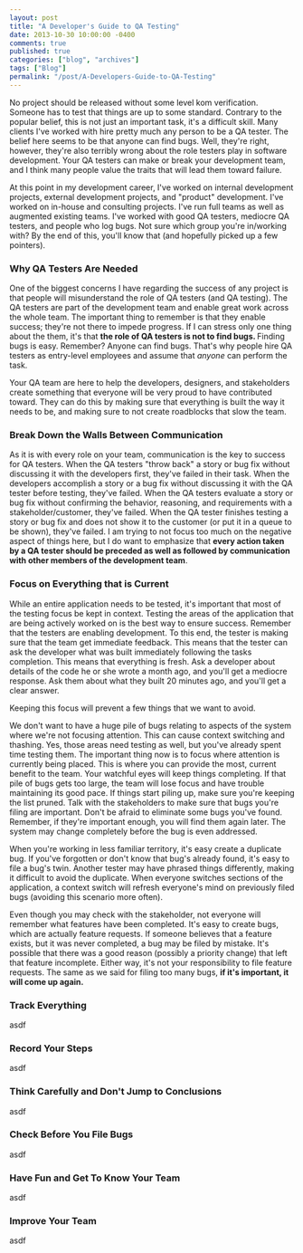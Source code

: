 ```yaml
---
layout: post
title: "A Developer's Guide to QA Testing"
date: 2013-10-30 10:00:00 -0400
comments: true
published: true
categories: ["blog", "archives"]
tags: ["Blog"]
permalink: "/post/A-Developers-Guide-to-QA-Testing"
---
```

<!-- more -->

<p>No project should be released without some level kom verification. Someone has to test that things are up to some standard. Contrary to the popular belief, this is not just an important task, it's a difficult skill. Many clients I've worked with hire pretty much any person to be a QA tester. The belief here seems to be that anyone can find bugs. Well, they're right, however, they're also terribly wrong about the role testers play in software development. Your QA testers can make or break your development team, and I think many people value the traits that will lead them toward failure.</p>
<p>At this point in my development career, I've worked on internal development projects, external development projects, and "product" development. I've worked on in-house and consulting projects. I've run full teams as well as augmented existing teams. I've worked with good QA testers, mediocre QA testers, and people who log bugs. Not sure which group you're in/working with? By the end of this, you'll know that (and hopefully picked up a few pointers).</p>
<h3>Why QA Testers Are Needed</h3>
<p>One of the biggest concerns I have regarding the success of any project is that people will misunderstand the role of QA testers (and QA testing). The QA testers are part of the development team and enable great work across the whole team. The important thing to remember is that they enable success; they're not there to impede progress. If I can stress only one thing about the them, it's that <strong>the role of QA testers is not to find bugs. </strong>Finding bugs is easy. Remember? Anyone can find bugs. That's why people hire QA testers as entry-level employees and assume that <em>anyone</em>&nbsp;can perform the task.</p>
<p>Your QA team are here to help the developers, designers, and stakeholders create something that everyone will be very proud to have contributed toward. They can do this by making sure that everything is built the way it needs to be, and making sure to not create roadblocks that slow the team.</p>
<h3>Break Down the Walls Between Communication</h3>
<p>As it is with every role on your team, communication is the key to success for QA testers. When the QA testers "throw back" a story or bug fix without discussing it with the developers first, they've failed in their task. When the developers accomplish a story or a bug fix without discussing it with the QA tester before testing, they've failed. When the QA testers evaluate a story or bug fix without confirming the behavior, reasoning, and requirements with a stakeholder/customer, they've failed. When the QA tester finishes testing a story or bug fix and does not show it to the customer (or put it in a queue to be shown), they've failed. I am trying to not focus too much on the negative aspect of things here, but I do want to emphasize that <strong>every action taken by a QA tester should be preceded as well as followed by communication with other members of the development team</strong>.</p>
<h3>Focus on Everything that is Current</h3>
<p>While an entire application needs to be tested, it's important that most of the testing focus be kept in context. Testing the areas of the application that are being actively worked on is the best way to ensure success. Remember that the testers are enabling development. To this end, the tester is making sure that the team get immediate feedback. This means that the tester can ask the developer what was built immediately following the tasks completion. This means that everything is fresh. Ask a developer about details of the code he or she wrote a month ago, and you'll get a mediocre response. Ask them about what they built 20 minutes ago, and you'll get a clear answer.</p>
<p>Keeping this focus will prevent a few things that we want to avoid.</p>
<p>We don't want to have a huge pile of bugs relating to aspects of the system where we're not focusing attention. This can cause context switching and thashing. Yes, those areas need testing as well, but you've already spent time testing them. The important thing now is to focus where attention is currently being placed. This is where you can provide the most, current benefit to the team. Your watchful eyes will keep things completing. If that pile of bugs gets too large, the team will lose focus and have trouble maintaining its good pace. If things start piling up, make sure you're keeping the list pruned. Talk with the stakeholders to make sure that bugs you're filing are important. Don't be afraid to eliminate some bugs you've found. Remember, if they're important enough, you will find them again later. The system may change completely before the bug is even addressed.</p>
<p>When you're working in less familiar territory, it's easy create a duplicate bug. If you've forgotten or don't know that bug's already found, it's easy to file a bug's twin. Another tester may have phrased things differently, making it difficult to avoid the duplicate. When everyone switches sections of the application, a context switch will refresh everyone's mind on previously filed bugs (avoiding this scenario more often).</p>
<p>Even though you may check with the stakeholder, not everyone will remember what features have been completed. It's easy to create bugs, which are actually feature requests. If someone believes that a feature exists, but it was never completed, a bug may be filed by mistake. It's possible that there was a good reason (possibly a priority change) that left that feature incomplete. Either way, it's not your responsibility to file feature requests. The same as we said for filing too many bugs, <strong>if it's important, it will come up again.</strong></p>
<h3>Track Everything</h3>
<p>asdf</p>
<h3>Record Your Steps</h3>
<p>asdf</p>
<h3>Think Carefully and Don't Jump to Conclusions</h3>
<p>asdf</p>
<h3>Check Before You File Bugs</h3>
<p>asdf</p>
<h3>Have Fun and Get To Know Your Team</h3>
<p>asdf</p>
<h3>Improve Your Team</h3>
<p>asdf</p>
